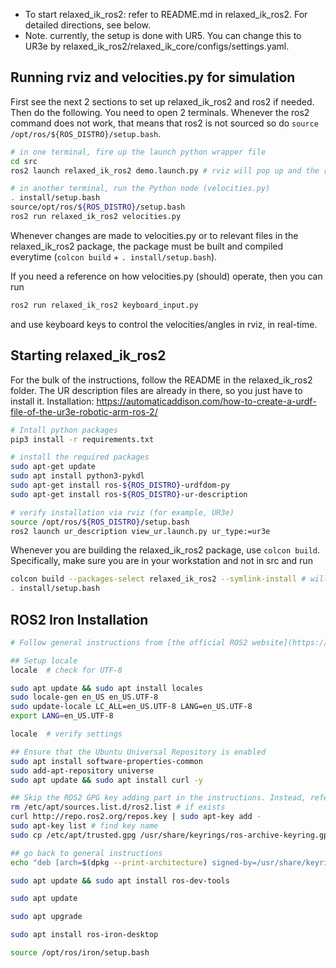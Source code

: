 - To start relaxed_ik_ros2: refer to README.md in relaxed_ik_ros2. For detailed directions, see below.
- Note. currently, the setup is done with UR5. You can change this to UR3e by relaxed_ik_ros2/relaxed_ik_core/configs/settings.yaml.


## Running rviz and velocities.py for simulation
First see the next 2 sections to set up relaxed_ik_ros2 and ros2 if needed. Then do the following.
You need to open 2 terminals. Whenever the ros2 command does not work, that means that ros2 is not sourced so do ``source /opt/ros/${ROS_DISTRO}/setup.bash``.

```bash
# in one terminal, fire up the launch python wrapper file
cd src
ros2 launch relaxed_ik_ros2 demo.launch.py # rviz will pop up and the robot will be shown. There should be a blue light on for the RobotModel (meaning no errors)

# in another terminal, run the Python node (velocities.py)
. install/setup.bash
source/opt/ros/${ROS_DISTRO}/setup.bash
ros2 run relaxed_ik_ros2 velocities.py
```
Whenever changes are made to velocities.py or to relevant files in the relaxed_ik_ros2 package, the package must be built and compiled everytime (`colcon build`  +  `. install/setup.bash`).

If you need a reference on how velocities.py (should) operate, then you can run 
```bash
ros2 run relaxed_ik_ros2 keyboard_input.py
```
and use keyboard keys to control the velocities/angles in rviz, in real-time.

## Starting relaxed_ik_ros2
For the bulk of the instructions, follow the README in the relaxed_ik_ros2 folder. 
The UR description files are already in there, so you just have to install it.
Installation: https://automaticaddison.com/how-to-create-a-urdf-file-of-the-ur3e-robotic-arm-ros-2/

```bash
# Intall python packages
pip3 install -r requirements.txt

# install the required packages
sudo apt-get update
sudo apt install python3-pykdl
sudo apt-get install ros-${ROS_DISTRO}-urdfdom-py
sudo apt-get install ros-${ROS_DISTRO}-ur-description

# verify installation via rviz (for example, UR3e)
source /opt/ros/${ROS_DISTRO}/setup.bash
ros2 launch ur_description view_ur.launch.py ur_type:=ur3e


```

Whenever you are building the relaxed_ik_ros2 package, use ``colcon build``.
Specifically, make sure you are in your workstation and not in src and run 
```bash
colcon build --packages-select relaxed_ik_ros2 --symlink-install # will take about 3 ~ 8 seconds
. install/setup.bash
```

## ROS2 Iron Installation

```bash
# Follow general instructions from [the official ROS2 website](https://docs.ros.org/en/iron/Installation/Ubuntu-Install-Debians.html)

## Setup locale
locale  # check for UTF-8

sudo apt update && sudo apt install locales
sudo locale-gen en_US en_US.UTF-8
sudo update-locale LC_ALL=en_US.UTF-8 LANG=en_US.UTF-8
export LANG=en_US.UTF-8

locale  # verify settings

## Ensure that the Ubuntu Universal Repository is enabled
sudo apt install software-properties-common
sudo add-apt-repository universe
sudo apt update && sudo apt install curl -y

## Skip the ROS2 GPG key adding part in the instructions. Instead, refer to post [here](https://answers.ros.org/question/410123/ubuntu-2204-ros2-humble-installing-error-gpg-libc-bin/).
rm /etc/apt/sources.list.d/ros2.list # if exists
curl http://repo.ros2.org/repos.key | sudo apt-key add -
sudo apt-key list # find key name
sudo cp /etc/apt/trusted.gpg /usr/share/keyrings/ros-archive-keyring.gpg

## go back to general instructions
echo "deb [arch=$(dpkg --print-architecture) signed-by=/usr/share/keyrings/ros-archive-keyring.gpg] http://packages.ros.org/ros2/ubuntu $(. /etc/os-release && echo $UBUNTU_CODENAME) main" | sudo tee /etc/apt/sources.list.d/ros2.list > /dev/null

sudo apt update && sudo apt install ros-dev-tools

sudo apt update

sudo apt upgrade

sudo apt install ros-iron-desktop

source /opt/ros/iron/setup.bash
```
